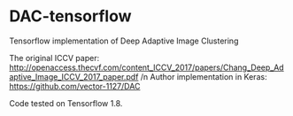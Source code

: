 # DAC-tensorflow
Tensorflow implementation of Deep Adaptive Image Clustering

The original ICCV paper: http://openaccess.thecvf.com/content_ICCV_2017/papers/Chang_Deep_Adaptive_Image_ICCV_2017_paper.pdf /n
Author implementation in Keras: https://github.com/vector-1127/DAC

Code tested on Tensorflow 1.8.
